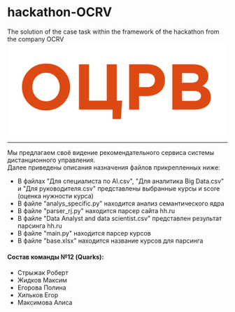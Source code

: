 # hackathon-OCRV
The solution of the case task within the framework of the hackathon from the company OCRV
![alt text](https://github.com/Liconite/hackathon-OCRV/blob/main/logo_ocrv.svg)

---
Мы предлагаем своё видение рекомендательного сервиса системы дистанционного управления.<br>
Далее приведены описания назначения файлов прикрепленных ниже:
- В файлах "Для специалиста по AI.csv", "Для аналитика Big Data.csv" и "Для руководителя.csv" представлены выбранные курсы и score (оценка нужности курса)
- В файле "analys_specific.py" находится анализ семантического ядра
- В файле "parser_rj.py" находится парсер сайта hh.ru
- В файле "Data Analyst and data scientist.csv" представлен результат парсинга hh.ru
- В файле "main.py" находится парсер курсов
- В файле "base.xlsx" находится название курсов для парсинга

#### Состав команды №12 (Quarks):
- Стрыжак Роберт
- Жидков Максим
- Егорова Полина
- Хильков Егор
- Максимова Алиса
